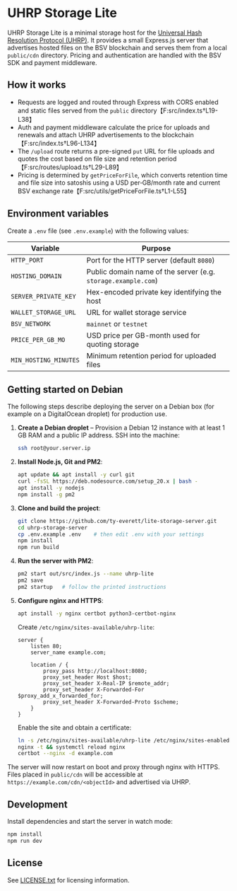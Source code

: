 # UHRP Storage Lite

UHRP Storage Lite is a minimal storage host for the
[Universal Hash Resolution Protocol (UHRP)](https://brc.dev/26). It
provides a small Express.js server that advertises hosted files on the BSV
blockchain and serves them from a local `public/cdn` directory. Pricing and
authentication are handled with the BSV SDK and payment middleware.

## How it works

- Requests are logged and routed through Express with CORS enabled and static
  files served from the `public` directory【F:src/index.ts†L19-L38】
- Auth and payment middleware calculate the price for uploads and renewals and
  attach UHRP advertisements to the blockchain【F:src/index.ts†L96-L134】
- The `/upload` route returns a pre-signed `put` URL for file uploads and quotes
  the cost based on file size and retention period【F:src/routes/upload.ts†L29-L89】
- Pricing is determined by `getPriceForFile`, which converts retention time and
  file size into satoshis using a USD per‑GB/month rate and current BSV exchange
  rate【F:src/utils/getPriceForFile.ts†L1-L55】

## Environment variables

Create a `.env` file (see `.env.example`) with the following values:

| Variable | Purpose |
| --- | --- |
| `HTTP_PORT` | Port for the HTTP server (default `8080`) |
| `HOSTING_DOMAIN` | Public domain name of the server (e.g. `storage.example.com`) |
| `SERVER_PRIVATE_KEY` | Hex-encoded private key identifying the host |
| `WALLET_STORAGE_URL` | URL for wallet storage service |
| `BSV_NETWORK` | `mainnet` or `testnet` |
| `PRICE_PER_GB_MO` | USD price per GB-month used for quoting storage |
| `MIN_HOSTING_MINUTES` | Minimum retention period for uploaded files |

## Getting started on Debian

The following steps describe deploying the server on a Debian box (for example
on a DigitalOcean droplet) for production use.

1. **Create a Debian droplet** – Provision a Debian 12 instance with at least
   1 GB RAM and a public IP address. SSH into the machine:

   ```bash
   ssh root@your.server.ip
   ```

2. **Install Node.js, Git and PM2**:

   ```bash
   apt update && apt install -y curl git
   curl -fsSL https://deb.nodesource.com/setup_20.x | bash -
   apt install -y nodejs
   npm install -g pm2
   ```

3. **Clone and build the project**:

   ```bash
   git clone https://github.com/ty-everett/lite-storage-server.git
   cd uhrp-storage-server
   cp .env.example .env    # then edit .env with your settings
   npm install
   npm run build
   ```

4. **Run the server with PM2**:

   ```bash
   pm2 start out/src/index.js --name uhrp-lite
   pm2 save
   pm2 startup   # follow the printed instructions
   ```

5. **Configure nginx and HTTPS**:

   ```bash
   apt install -y nginx certbot python3-certbot-nginx
   ```

   Create `/etc/nginx/sites-available/uhrp-lite`:

   ```nginx
   server {
       listen 80;
       server_name example.com;

       location / {
           proxy_pass http://localhost:8080;
           proxy_set_header Host $host;
           proxy_set_header X-Real-IP $remote_addr;
           proxy_set_header X-Forwarded-For $proxy_add_x_forwarded_for;
           proxy_set_header X-Forwarded-Proto $scheme;
       }
   }
   ```

   Enable the site and obtain a certificate:

   ```bash
   ln -s /etc/nginx/sites-available/uhrp-lite /etc/nginx/sites-enabled/
   nginx -t && systemctl reload nginx
   certbot --nginx -d example.com
   ```

The server will now restart on boot and proxy through nginx with HTTPS. Files
placed in `public/cdn` will be accessible at
`https://example.com/cdn/<objectId>` and advertised via UHRP.

## Development

Install dependencies and start the server in watch mode:

```bash
npm install
npm run dev
```

## License

See [LICENSE.txt](LICENSE.txt) for licensing information.

